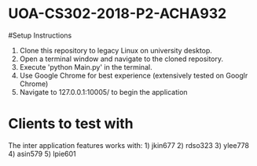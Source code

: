 # UOA-CS302-2018-P2-ACHA932

#Setup Instructions

1) Clone this repository to legacy Linux on university desktop.
2) Open a terminal window and navigate to the cloned repository.
3) Execute 'python Main.py' in the terminal.
4) Use Google Chrome for best experience (extensively tested on Googlr Chrome)
5) Navigate to 127.0.0.1:10005/ to begin the application

# Clients to test with
The inter application features works with:
	1) jkin677
	2) rdso323
	3) ylee778
	4) asin579
	5) lpie601

